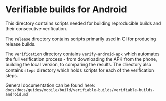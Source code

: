 # Verifiable builds for Android

This directory contains scripts needed for building reproducible builds and their consecutive verification.

The `release` directory contains scripts primarily used in CI for producing release builds.

The `verification` directory contains `verify-android-apk` which automates the full verification process - from downloading the APK from the phone, building the local version, to comparing the results.
The directory also contains `steps` directory which holds scripts for each of the verification steps. 

General documentation can be found here: `docs/docs/guides/mobile/build/verifiable-builds/verifiable-builds-android.md`

